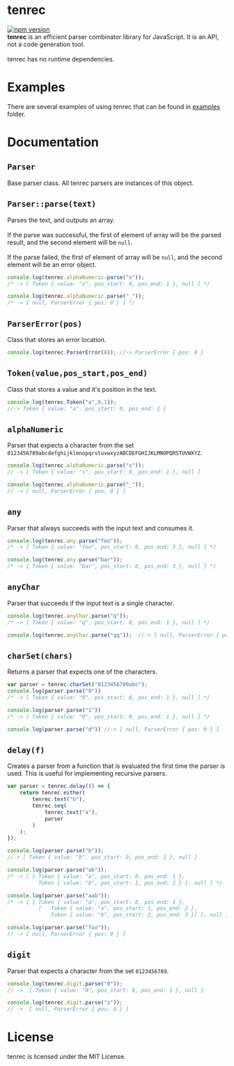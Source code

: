 # tenrec
[![npm version](https://badge.fury.io/js/tenrec.svg)](https://badge.fury.io/js/tenrec)<br>
**tenrec** is an efficient parser combinator library for JavaScript. It is an API, not a code generation tool.
<br><br>
tenrec has no runtime dependencies.

# Examples
There are several examples of using tenrec that can be found in [examples](./examples) folder. 

# Documentation
## `Parser`
Base parser class. All tenrec parsers are instances of this object.


## `Parser::parse(text)`
Parses the text, and outputs an array.<br><br>
If the parse was successful, the first of element of array will be the parsed result, and the second element will be `null`.<br><br>
If the parse failed, the first of element of array will be `null`, and the second element will be an error object.

```js
console.log(tenrec.alphaNumeric.parse("s")); 
/* -> [ Token { value: "s", pos_start: 0, pos_end: 1 }, null ] */

console.log(tenrec.alphaNumeric.parse("_")); 
/* -> [ null, ParserError { pos: 0 } ] */
```


## `ParserError(pos)`
Class that stores an error location.

```js
console.log(tenrec.ParserError(8)); //-> ParserError { pos: 8 }
```

## `Token(value,pos_start,pos_end)`
Class that stores a value and it's position in the text.

```js
console.log(tenrec.Token("a",0,1)); 
//-> Token { value: "a", pos_start: 0, pos_end: 1 }
```

## `alphaNumeric`
Parser that expects a character from the set `0123456789abcdefghijklmnopqrstuvwxyzABCDEFGHIJKLMNOPQRSTUVWXYZ`.

```js
console.log(tenrec.alphaNumeric.parse("s")); 
// -> [ Token { value: "s", pos_start: 0, pos_end: 1 }, null ]

console.log(tenrec.alphaNumeric.parse("_")); 
// -> [ null, ParserError { pos: 0 } ]
```

## `any`
Parser that always succeeds with the input text and consumes it. 

```js
console.log(tenrec.any.parse("foo")); 
/* -> [ Token { value: "foo", pos_start: 0, pos_end: 3 }, null ] */

console.log(tenrec.any.parse("bar")); 
/* -> [ Token { value: "bar", pos_start: 0, pos_end: 3 }, null ] */
```


## `anyChar`
Parser that succeeds if the input text is a single character.
```js
console.log(tenrec.anyChar.parse("q")); 
/* -> [ Token { value: "q", pos_start: 0, pos_end: 1 }, null ] */

console.log(tenrec.anyChar.parse("qq"));  //-> [ null, ParserError { pos: 1 } ]
```

## `charSet(chars)`
Returns a parser that expects one of the characters.
```js
var parser = tenrec.charSet("0123456789abc");
console.log(parser.parse("0"))
/* -> [ Token { value: "0", pos_start: 0, pos_end: 1 }, null ] */

console.log(parser.parse("1"))
/* -> [ Token { value: "0", pos_start: 0, pos_end: 1 }, null ] */

console.log(parser.parse("d")) //-> [ null, ParserError { pos: 0 } ]
```

## `delay(f)`
Creates a parser from a function that is evaluated the first time the parser is used. This is useful for implementing recursive parsers.
```js
var parser = tenrec.delay(() => {
    return tenrec.either(
        tenrec.text("b"),
        tenrec.seq(
            tenrec.text("a"),
            parser
        )
    );
});

console.log(parser.parse("b"));
//-> [ Token { value: "b", pos_start: 0, pos_end: 1 }, null ]

console.log(parser.parse("ab"));
/* -> [ [ Token { value: "a", pos_start: 0, pos_end: 1 },
          Token { value: "b", pos_start: 1, pos_end: 2 } ], null ] */

console.log(parser.parse("aab"));
/* -> [ [ Token { value: "a", pos_start: 0, pos_end: 1 },
          [   Token { value: "a", pos_start: 1, pos_end: 2 },
              Token { value: "b", pos_start: 2, pos_end: 3 }] ], null ] */

console.log(parser.parse("foo"));
// -> [ null, ParserError { pos: 0 } ]
```

## `digit`
Parser that expects a character from the set `0123456789`.
```js
console.log(tenrec.digit.parse("0")); 
// ->  [ Token { value: "0", pos_start: 0, pos_end: 1 }, null ]

console.log(tenrec.digit.parse("z")); 
// ->  [ null, ParserError { pos: 0 } ]
```

# License
tenrec is licensed under the MIT License.